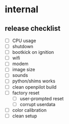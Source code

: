 # internal

## release checklist

- [ ] CPU usage
- [ ] shutdown
- [ ] bootkick on ignition
- [ ] wifi
- [ ] modem
- [ ] image size
- [ ] sounds
- [ ] python/shims works
- [ ] clean openpilot build
- [ ] factory reset
  - [ ] user-prompted reset
  - [ ] corrupt userdata
- [ ] color calibration
- [ ] clean setup
